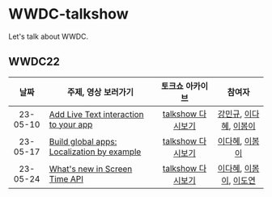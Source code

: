# WWDC-talkshow
Let's talk about WWDC.



## WWDC22
| 날짜 | 주제, 영상 보러가기 | 토크쇼 아카이브 | 참여자 |
|:--:|----|:--:|:--:|
|  23-05-10 | [Add Live Text interaction to your app](https://developer.apple.com/videos/play/wwdc2022/10026/) | [talkshow 다시보기](https://github.com/Charming-Swift/WWDC-talkshow/tree/main/WWDC22/Add%20Live%20Text%20interaction%20to%20your%20app) | [강민규](https://github.com/KoreaMango), [이다혜](https://github.com/dahae0320), [이봄이](https://github.com/leeyi1203) |
|  23-05-17 | [Build global apps: Localization by example](https://developer.apple.com/videos/play/wwdc2022/10110/) | [talkshow 다시보기](https://github.com/Charming-Swift/WWDC-talkshow/tree/main/WWDC22/Build%20global%20apps%3A%20Localization%20by%20example) | [이다혜](https://github.com/dahae0320), [이봄이](https://github.com/leeyi1203) |
|  23-05-24 | [What's new in Screen Time API](https://developer.apple.com/videos/play/wwdc2022/110336/) | [talkshow 다시보기](https://github.com/Charming-Swift/WWDC-talkshow/tree/main/WWDC22/What's%20new%20in%20Screen%20Time%20API) | [이다혜](https://github.com/dahae0320), [이봄이](https://github.com/leeyi1203), [이도연](https://github.com/leedoyeon849) |
